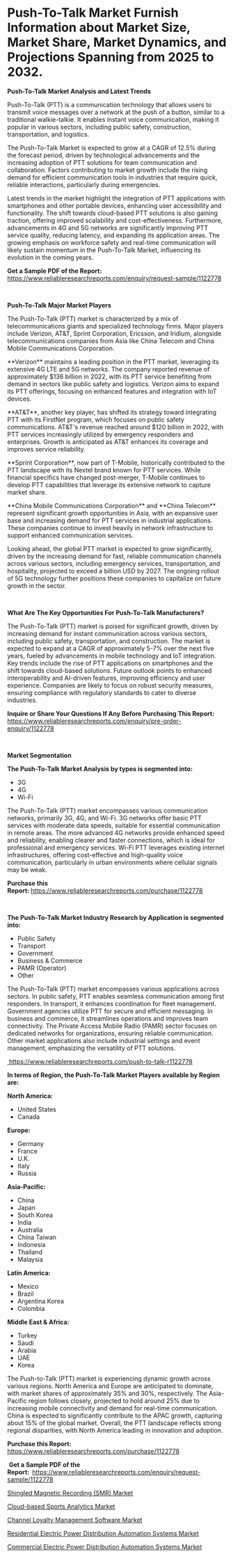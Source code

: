 <p><h1>Push-To-Talk Market Furnish Information about Market Size, Market Share, Market Dynamics, and Projections Spanning from 2025 to 2032.</h1></p><p><strong>Push-To-Talk Market Analysis and Latest Trends</strong></p>
<p><p>Push-To-Talk (PTT) is a communication technology that allows users to transmit voice messages over a network at the push of a button, similar to a traditional walkie-talkie. It enables instant voice communication, making it popular in various sectors, including public safety, construction, transportation, and logistics. </p><p>The Push-To-Talk Market is expected to grow at a CAGR of 12.5% during the forecast period, driven by technological advancements and the increasing adoption of PTT solutions for team communication and collaboration. Factors contributing to market growth include the rising demand for efficient communication tools in industries that require quick, reliable interactions, particularly during emergencies.</p><p>Latest trends in the market highlight the integration of PTT applications with smartphones and other portable devices, enhancing user accessibility and functionality. The shift towards cloud-based PTT solutions is also gaining traction, offering improved scalability and cost-effectiveness. Furthermore, advancements in 4G and 5G networks are significantly improving PTT service quality, reducing latency, and expanding its application areas. The growing emphasis on workforce safety and real-time communication will likely sustain momentum in the Push-To-Talk Market, influencing its evolution in the coming years.</p></p>
<p><strong>Get a Sample PDF of the Report:&nbsp;</strong> <a href="https://www.reliableresearchreports.com/enquiry/request-sample/1122778?utm_campaign=28&utm_medium=2&utm_source=Github&utm_content=ia&utm_term=11032025&utm_id=push-to-talk">https://www.reliableresearchreports.com/enquiry/request-sample/1122778</a></p>
<p>&nbsp;</p>
<p><strong>Push-To-Talk Major Market Players</strong></p>
<p><p>The Push-To-Talk (PTT) market is characterized by a mix of telecommunications giants and specialized technology firms. Major players include Verizon, AT&T, Sprint Corporation, Ericsson, and Iridium, alongside telecommunications companies from Asia like China Telecom and China Mobile Communications Corporation.</p><p>**Verizon** maintains a leading position in the PTT market, leveraging its extensive 4G LTE and 5G networks. The company reported revenue of approximately $136 billion in 2022, with its PTT service benefiting from demand in sectors like public safety and logistics. Verizon aims to expand its PTT offerings, focusing on enhanced features and integration with IoT devices.</p><p>**AT&T**, another key player, has shifted its strategy toward integrating PTT with its FirstNet program, which focuses on public safety communications. AT&T's revenue reached around $120 billion in 2022, with PTT services increasingly utilized by emergency responders and enterprises. Growth is anticipated as AT&T enhances its coverage and improves service reliability.</p><p>**Sprint Corporation**, now part of T-Mobile, historically contributed to the PTT landscape with its Nextel brand known for PTT services. While financial specifics have changed post-merger, T-Mobile continues to develop PTT capabilities that leverage its extensive network to capture market share.</p><p>**China Mobile Communications Corporation** and **China Telecom** represent significant growth opportunities in Asia, with an expansive user base and increasing demand for PTT services in industrial applications. These companies continue to invest heavily in network infrastructure to support enhanced communication services.</p><p>Looking ahead, the global PTT market is expected to grow significantly, driven by the increasing demand for fast, reliable communication channels across various sectors, including emergency services, transportation, and hospitality, projected to exceed a billion USD by 2027. The ongoing rollout of 5G technology further positions these companies to capitalize on future growth in the sector.</p></p>
<p>&nbsp;</p>
<p><strong>What Are The Key Opportunities For Push-To-Talk Manufacturers?</strong></p>
<p><p>The Push-To-Talk (PTT) market is poised for significant growth, driven by increasing demand for instant communication across various sectors, including public safety, transportation, and construction. The market is expected to expand at a CAGR of approximately 5-7% over the next five years, fueled by advancements in mobile technology and IoT integration. Key trends include the rise of PTT applications on smartphones and the shift towards cloud-based solutions. Future outlook points to enhanced interoperability and AI-driven features, improving efficiency and user experience. Companies are likely to focus on robust security measures, ensuring compliance with regulatory standards to cater to diverse industries.</p></p>
<p><strong>Inquire or Share Your Questions If Any Before Purchasing This Report:</strong> <a href="https://www.reliableresearchreports.com/enquiry/pre-order-enquiry/1122778?utm_campaign=28&utm_medium=2&utm_source=Github&utm_content=ia&utm_term=11032025&utm_id=push-to-talk">https://www.reliableresearchreports.com/enquiry/pre-order-enquiry/1122778</a></p>
<p>&nbsp;</p>
<p><strong>Market Segmentation</strong></p>
<p><strong>The Push-To-Talk Market Analysis by types is segmented into:</strong></p>
<p><ul><li>3G</li><li>4G</li><li>Wi-Fi</li></ul></p>
<p><p>The Push-To-Talk (PTT) market encompasses various communication networks, primarily 3G, 4G, and Wi-Fi. 3G networks offer basic PTT services with moderate data speeds, suitable for essential communication in remote areas. The more advanced 4G networks provide enhanced speed and reliability, enabling clearer and faster connections, which is ideal for professional and emergency services. Wi-Fi PTT leverages existing internet infrastructures, offering cost-effective and high-quality voice communication, particularly in urban environments where cellular signals may be weak.</p></p>
<p><strong>Purchase this Report:&nbsp;</strong><a href="https://www.reliableresearchreports.com/purchase/1122778?utm_campaign=28&utm_medium=2&utm_source=Github&utm_content=ia&utm_term=11032025&utm_id=push-to-talk">https://www.reliableresearchreports.com/purchase/1122778</a></p>
<p>&nbsp;</p>
<p><strong>The Push-To-Talk Market Industry Research by Application is segmented into:</strong></p>
<p><ul><li>Public Safety</li><li>Transport</li><li>Government</li><li>Business & Commerce</li><li>PAMR (Operator)</li><li>Other</li></ul></p>
<p><p>The Push-To-Talk (PTT) market encompasses various applications across sectors. In public safety, PTT enables seamless communication among first responders. In transport, it enhances coordination for fleet management. Government agencies utilize PTT for secure and efficient messaging. In business and commerce, it streamlines operations and improves team connectivity. The Private Access Mobile Radio (PAMR) sector focuses on dedicated networks for organizations, ensuring reliable communication. Other market applications also include industrial settings and event management, emphasizing the versatility of PTT solutions.</p></p>
<p><a href="https://www.reliableresearchreports.com/push-to-talk-r1122778?utm_campaign=28&utm_medium=2&utm_source=Github&utm_content=ia&utm_term=11032025&utm_id=push-to-talk">&nbsp;https://www.reliableresearchreports.com/push-to-talk-r1122778</a></p>
<p><strong>In terms of Region, the Push-To-Talk Market Players available by Region are:</strong></p>
<p>
    <p> <strong> North America: </strong>
        <ul>
            <li>United States</li>
            <li>Canada</li>
        </ul>
        </p> 
    <p> <strong> Europe: </strong>
        <ul>
            <li>Germany</li>
            <li>France</li>
            <li>U.K.</li>
            <li>Italy</li>
            <li>Russia</li>
        </ul>
        </p> 
    <p> <strong> Asia-Pacific: </strong>
        <ul>
            <li>China</li>
            <li>Japan</li>
            <li>South Korea</li>
            <li>India</li>
            <li>Australia</li>
            <li>China Taiwan</li>
            <li>Indonesia</li>
            <li>Thailand</li>
            <li>Malaysia</li>
        </ul>
        </p> 
    <p> <strong> Latin America: </strong>
        <ul>
            <li>Mexico</li>
            <li>Brazil</li>
            <li>Argentina Korea</li>
            <li>Colombia</li>
        </ul>
        </p> 
    <p> <strong> Middle East & Africa: </strong>
        <ul>
            <li>Turkey</li>
            <li>Saudi</li>
            <li>Arabia</li>
            <li>UAE</li>
            <li>Korea</li>
        </ul>
    </p>
    </p>
<p><p>The Push-to-Talk (PTT) market is experiencing dynamic growth across various regions. North America and Europe are anticipated to dominate, with market shares of approximately 35% and 30%, respectively. The Asia-Pacific region follows closely, projected to hold around 25% due to increasing mobile connectivity and demand for real-time communication. China is expected to significantly contribute to the APAC growth, capturing about 15% of the global market. Overall, the PTT landscape reflects strong regional disparities, with North America leading in innovation and adoption.</p></p>
<p><strong>Purchase this Report: </strong><a href="https://www.reliableresearchreports.com/purchase/1122778?utm_campaign=28&utm_medium=2&utm_source=Github&utm_content=ia&utm_term=11032025&utm_id=push-to-talk">https://www.reliableresearchreports.com/purchase/1122778</a></p>
<p>&nbsp;<strong>Get a Sample PDF of the Report:&nbsp;&nbsp;</strong><a href="https://www.reliableresearchreports.com/enquiry/request-sample/1122778?utm_campaign=28&utm_medium=2&utm_source=Github&utm_content=ia&utm_term=11032025&utm_id=push-to-talk">https://www.reliableresearchreports.com/enquiry/request-sample/1122778</a></p>
<p><strong></strong></p>
<p><p><a href="https://github.com/adelanwkadua/Market-Research-Report-List-1/blob/main/shingled-magnetic-recording-smr-market.md?utm_campaign=28&utm_medium=2&utm_source=Github&utm_content=ia&utm_term=11032025&utm_id=push-to-talk">Shingled Magnetic Recording (SMR) Market</a></p><p><a href="https://github.com/ssaradulai/Market-Research-Report-List-1/blob/main/cloud-based-sports-analytics-market.md?utm_campaign=28&utm_medium=2&utm_source=Github&utm_content=ia&utm_term=11032025&utm_id=push-to-talk">Cloud-based Sports Analytics Market</a></p><p><a href="https://github.com/seppelharjap/Market-Research-Report-List-1/blob/main/channel-loyalty-management-software-market.md?utm_campaign=28&utm_medium=2&utm_source=Github&utm_content=ia&utm_term=11032025&utm_id=push-to-talk">Channel Loyalty Management Software Market</a></p><p><a href="https://github.com/olesjaquah/Market-Research-Report-List-1/blob/main/residential-electric-power-distribution-automation-systems-market.md?utm_campaign=28&utm_medium=2&utm_source=Github&utm_content=ia&utm_term=11032025&utm_id=push-to-talk">Residential Electric Power Distribution Automation Systems Market</a></p><p><a href="https://github.com/kitsossadien/Market-Research-Report-List-1/blob/main/commercial-electric-power-distribution-automation-systems-market.md?utm_campaign=28&utm_medium=2&utm_source=Github&utm_content=ia&utm_term=11032025&utm_id=push-to-talk">Commercial Electric Power Distribution Automation Systems Market</a></p></p>